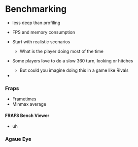 
# Benchmarking
- less deep than profiling
- FPS and memory consumption
- Start with realistic scenarios
	- What is the player doing most of the time

- Some players love to do a slow 360 turn, looking or hitches
	- But could you imagine doing this in a game like Rivals
-

### Fraps
- Frametimes
- Minmax average

#### FRAFS Bench Viewer
- uh

### Agaue Eye

